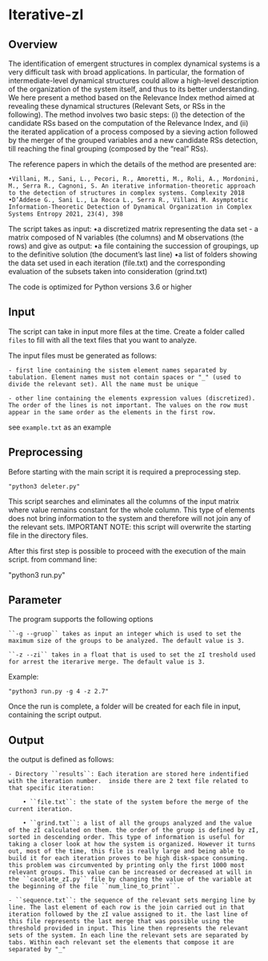 # Iterative-zI


## Overview

The identification of emergent structures in complex dynamical systems is a very difficult task with broad applications. In particular, the formation of intermediate-level dynamical structures could allow a high-level description of the organization of the system itself, and thus to its better understanding.
We here present a method based on the Relevance Index method aimed at revealing these dynamical structures (Relevant Sets, or RSs in the following).
The method involves two basic steps: (i) the detection of the candidate RSs based on the computation of the Relevance Index, and (ii) the iterated application of a process composed by a sieving action followed by the merger of the grouped variables and a new candidate RSs detection, till reaching the final grouping (composed by the “real” RSs).

The reference papers in which the details of the method are presented are:

	•Villani, M., Sani, L., Pecori, R., Amoretti, M., Roli, A., Mordonini, M., Serra R., Cagnoni, S. An iterative information-theoretic approach to the detection of structures in complex systems. Complexity 2018
	•D’Addese G., Sani L., La Rocca L., Serra R., Villani M. Asymptotic Information-Theoretic Detection of Dynamical Organization in Complex Systems Entropy 2021, 23(4), 398

The script takes as input:
	•a discretized matrix representing the data set - a matrix composed of N variables (the columns) and M observations (the rows) 
and give as output:
	•a file containing the succession of groupings, up to the definitive solution (the document’s last line)
	•a list of folders showing the data set used in each iteration (file.txt) and the corresponding evaluation of the subsets taken into consideration (grind.txt)


The code is optimized for Python versions 3.6 or higher

## Input
The script can take in input more files at the time. Create a folder called ``files`` to fill with all the text files that you want to analyze.

The input files must be generated as follows:

	- first line containing the sistem element names separated by tabulation. Element names must not contain spaces or "_" (used to divide the relevant set). All the name must be unique

	- other line containing the elements expression values ​​(discretized). The order of the lines is not important. The values ​​on the row must appear in the same order as the elements in the first row.

see ``example.txt`` as an example

## Preprocessing

Before starting with the main script it is required a preprocessing step.
```
"python3 deleter.py"
```
This script searches and eliminates all the columns of the input matrix where value remains constant for the whole column. This type of elements does not bring information to the system and therefore will not join any of the relevant sets. IMPORTANT NOTE: this script will overwrite the starting file in the directory files.

After this first step is possible to proceed with the execution of the main script. from command line: 

"python3 run.py"

## Parameter
The program supports the following options

	``-g --gruop`` takes as input an integer which is used to set the maximum size of the groups to be analyzed. The default value is 3.

	``-z --zi`` takes in a float that is used to set the zI treshold used for arrest the iterarive merge. The default value is 3.

Example:
```
"python3 run.py -g 4 -z 2.7"
```
Once the run is complete, a folder will be created for each file in input, containing the script output.

## Output
the output is defined as follows:

	- Directory ``results``: Each iteration are stored here indentified with the iteration number.  inside there are 2 text file related to that specific iteration:

		• ``file.txt``: the state of the system before the merge of the current iteration.

		• ``grind.txt``: a list of all the groups analyzed and the value of the zI calculated on them. the order of the gruop is defined by zI, sorted in descending order. This type of information is useful for taking a closer look at how the system is organized. However it turns out, most of the time, this file is really large and being able to build it for each iteration proves to be high disk-space consuming. this problem was circumvented by printing only the first 1000 most relevant groups. This value can be increased or decreased at will in the ``cacolate_zI.py`` file by changing the value of the variable at the beginning of the file ``num_line_to_print``.

	- ``sequence.txt``: the sequence of the relevant sets merging line by line. The last element of each row is the join carried out in that iteration followed by the zI value assigned to it. the last line of this file represents the last merge that was possible using the threshold provided in input. This line then represents the relevant sets of the system. In each line the relevant sets are separated by tabs. Within each relevant set the elements that compose it are separated by "_"

